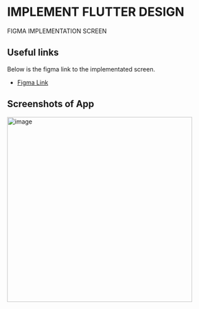 # IMPLEMENT FLUTTER DESIGN

FIGMA IMPLEMENTATION SCREEN

## Useful links

Below is the figma link to the implementated screen.

- [Figma Link](https://www.figma.com/file/cJWZqOH2fA8LiG46HWbzcp/NYAHO-MEDICAL-CENTER?node-id=0%3A1)

## Screenshots of App

<img width="431" alt="image" src="https://user-images.githubusercontent.com/22264939/154511953-d118ecc2-a2f0-43a8-9330-e8e01fb561d2.png">
